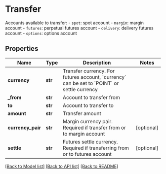 # Transfer

Accounts available to transfer:  - `spot`: spot account - `margin`: margin account - `futures`: perpetual futures account - `delivery`: delivery futures account - `options`: options account
## Properties
Name | Type | Description | Notes
------------ | ------------- | ------------- | -------------
**currency** | **str** | Transfer currency. For futures account, &#x60;currency&#x60; can be set to &#x60;POINT&#x60; or settle currency | 
**_from** | **str** | Account to transfer from | 
**to** | **str** | Account to transfer to | 
**amount** | **str** | Transfer amount | 
**currency_pair** | **str** | Margin currency pair. Required if transfer from or to margin account | [optional] 
**settle** | **str** | Futures settle currency. Required if transferring from or to futures account | [optional] 

[[Back to Model list]](../README.md#documentation-for-models) [[Back to API list]](../README.md#documentation-for-api-endpoints) [[Back to README]](../README.md)


